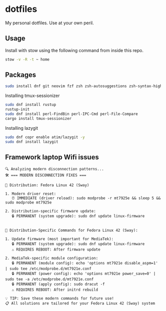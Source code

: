 # dotfiles

My personal dotfiles.
Use at your own peril.

## Usage

Install with stow using the following command from inside this repo.

```sh
stow -v -R -t ~ home
```

## Packages

```sh
sudo install dnf git neovim fzf zsh zsh-autosuggestions zsh-syntax-hightlighting
```

Installing tmux-sessionizer

```sh
sudo dnf install rustup
rustup-init
sudo dnf install perl-FindBin perl-IPC-Cmd perl-File-Compare
cargo install tmux-sessionizer
```

Installing lazygit

```sh
sudo dnf copr enable atim/lazygit -y
sudo dnf install lazygit
```

## Framework laptop Wifi issues

```
🔍 Analyzing modern disconnection patterns...
🛠️ === MODERN DISCONNECTION FIXES ===

🐧 Distribution: Fedora Linux 42 (Sway)

1. Modern driver reset:
   ⏰ IMMEDIATE (driver reload): sudo modprobe -r mt7925e && sleep 5 && sudo modprobe mt7925e

2. Distribution-specific firmware update:
   🔒 PERMANENT (system upgrade): sudo dnf update linux-firmware


🐧 Distribution-Specific Commands for Fedora Linux 42 (Sway):

1. Update firmware (most important for MediaTek):
   🔒 PERMANENT (system upgrade): sudo dnf update linux-firmware
   ⚠️ REQUIRES REBOOT: After firmware update

2. MediaTek-specific module configuration:
   🔒 PERMANENT (module config): echo 'options mt7921e disable_aspm=1' | sudo tee /etc/modprobe.d/mt7921e.conf
   🔒 PERMANENT (power config): echo 'options mt7921e power_save=0' | sudo tee -a /etc/modprobe.d/mt7921e.conf
   🔒 PERMANENT (apply config): sudo dracut -f
   ⚠️ REQUIRES REBOOT: After initrd rebuild

💡 TIP: Save these modern commands for future use!
📋 All solutions are tailored for your Fedora Linux 42 (Sway) system
```

